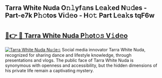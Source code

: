 ## Tarra White Nuda O𝚗𝚕yf𝚊ns L𝚎a𝚔ed N𝚞𝚍es - Part-e7k P𝚑𝚘tos Vi𝚍𝚎o - H𝚘𝚝 Part L𝚎a𝚔s tqF6w

# <h2><a href="http://kf2qzkf.oniu.top/?m=Tarra+White+Nuda">🔗👉 🔴 Tarra White Nuda P𝚑ot𝚘𝚜 V𝚒d𝚎o</a></h2>

[![Tarra White Nuda Nu𝚍e𝚜](https://i.imgur.com/0qMVB7G.gif)](http://kf2qzkf.oniu.top/?m=Tarra+White+Nuda)
Social media innovator Tarra White Nuda, recognized for sharing dance and lifestyle knowledge, through presentations and vlogs. The public face of Tarra White Nuda is synonymous with openness and accessibility, but the hidden dimensions of his private life remain a captivating mystery.  
